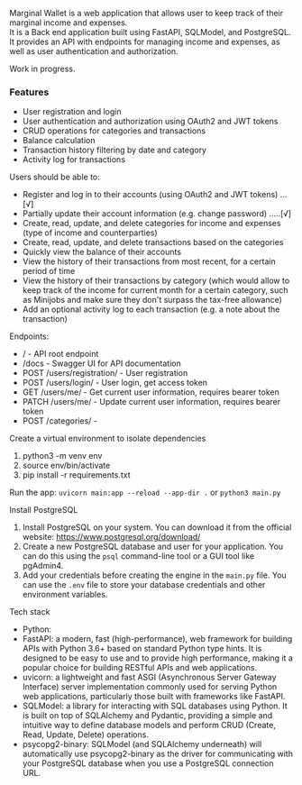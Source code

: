 Marginal Wallet is a web application that allows user to keep track of their marginal income and expenses.  
It is a Back end application built using FastAPI, SQLModel, and PostgreSQL.
It provides an API with endpoints for managing income and expenses, as well as user authentication and authorization.

Work in progress.

### Features

- User registration and login
- User authentication and authorization using OAuth2 and JWT tokens
- CRUD operations for categories and transactions
- Balance calculation
- Transaction history filtering by date and category
- Activity log for transactions

Users should be able to:
- Register and log in to their accounts (using OAuth2 and JWT tokens) ...[√]
- Partially update their account information (e.g. change password) .....[√]
- Create, read, update, and delete categories for income and expenses (type of income and counterparties)
- Create, read, update, and delete transactions based on the categories
- Quickly view the balance of their accounts
- View the history of their transactions from most recent, for a certain period of time
- View the history of their transactions by category (which would allow to keep track of the income for current month for a certain category, such as Minijobs and make sure they don't surpass the tax-free allowance)
- Add an optional activity log to each transaction (e.g. a note about the transaction)

Endpoints:
- / - API root endpoint
- /docs - Swagger UI for API documentation
- POST /users/registration/ - User registration
- POST /users/login/ - User login, get access token
- GET /users/me/ - Get current user information, requires bearer token
- PATCH /users/me/ - Update current user information, requires bearer token
- POST /categories/ -


Create a virtual environment to isolate dependencies
1. python3 -m venv env
2. source env/bin/activate
3. pip install -r requirements.txt

Run the app:
```uvicorn main:app --reload --app-dir .```
or
```python3 main.py```

Install PostgreSQL
1. Install PostgreSQL on your system. You can download it from the official website: https://www.postgresql.org/download/
2. Create a new PostgreSQL database and user for your application. You can do this using the `psql` command-line tool or a GUI tool like pgAdmin4.
3. Add your credentials before creating the engine in the `main.py` file. You can use the `.env` file to store your database credentials and other environment variables.

Tech stack
* Python:
* FastAPI: a modern, fast (high-performance), web framework for building APIs with Python 3.6+ based on standard Python type hints. It is designed to be easy to use and to provide high performance, making it a popular choice for building RESTful APIs and web applications.
* uvicorn: a lightweight and fast ASGI (Asynchronous Server Gateway Interface) server implementation commonly used for serving Python web applications, particularly those built with frameworks like FastAPI.
* SQLModel: a library for interacting with SQL databases using Python. It is built on top of SQLAlchemy and Pydantic, providing a simple and intuitive way to define database models and perform CRUD (Create, Read, Update, Delete) operations.
* psycopg2-binary: SQLModel (and SQLAlchemy underneath) will automatically use psycopg2-binary as the driver for communicating with your PostgreSQL database when you use a PostgreSQL connection URL.
